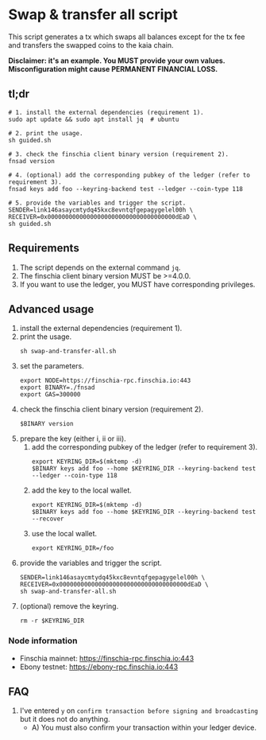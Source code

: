 # Swap & transfer all script

This script generates a tx which swaps all balances except for the tx fee and
transfers the swapped coins to the kaia chain.

**Disclaimer: it's an example. You MUST provide your own values. Misconfiguration might cause PERMANENT FINANCIAL LOSS.**

## tl;dr

```shell
# 1. install the external dependencies (requirement 1).
sudo apt update && sudo apt install jq  # ubuntu

# 2. print the usage.
sh guided.sh

# 3. check the finschia client binary version (requirement 2).
fnsad version

# 4. (optional) add the corresponding pubkey of the ledger (refer to requirement 3).
fnsad keys add foo --keyring-backend test --ledger --coin-type 118

# 5. provide the variables and trigger the script.
SENDER=link146asaycmtydq45kxc8evntqfgepagygelel00h \
RECEIVER=0x000000000000000000000000000000000000dEaD \
sh guided.sh
```

## Requirements

1. The script depends on the external command `jq`.
2. The finschia client binary version MUST be >=4.0.0.
3. If you want to use the ledger, you MUST have corresponding privileges.

## Advanced usage

1. install the external dependencies (requirement 1).
2. print the usage.
    ```shell
    sh swap-and-transfer-all.sh
    ```
3. set the parameters.
    ```shell
    export NODE=https://finschia-rpc.finschia.io:443
    export BINARY=./fnsad
    export GAS=300000
    ```
4. check the finschia client binary version (requirement 2).
    ```shell
    $BINARY version
    ```
5. prepare the key (either i, ii or iii).
    1. add the corresponding pubkey of the ledger (refer to requirement 3).
        ```shell
        export KEYRING_DIR=$(mktemp -d)
        $BINARY keys add foo --home $KEYRING_DIR --keyring-backend test --ledger --coin-type 118
        ```
    2. add the key to the local wallet.
        ```shell
        export KEYRING_DIR=$(mktemp -d)
        $BINARY keys add foo --home $KEYRING_DIR --keyring-backend test --recover
        ```
    3. use the local wallet.
        ```shell
        export KEYRING_DIR=/foo
        ```
6. provide the variables and trigger the script.
    ```shell
    SENDER=link146asaycmtydq45kxc8evntqfgepagygelel00h \
    RECEIVER=0x000000000000000000000000000000000000dEaD \
    sh swap-and-transfer-all.sh
    ```
7. (optional) remove the keyring.
    ```shell
    rm -r $KEYRING_DIR
    ```

### Node information

- Finschia mainnet: https://finschia-rpc.finschia.io:443
- Ebony testnet: https://ebony-rpc.finschia.io:443

## FAQ

1. I've entered `y` on `confirm transaction before signing and broadcasting`
   but it does not do anything.
   - A) You must also confirm your transaction within your ledger device.

